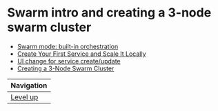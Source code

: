# Swarm intro and creating a 3-node swarm cluster #

* [Swarm mode: built-in orchestration](about/README.md)
* [Create Your First Service and Scale It Locally](service/README.md)
* [UI change for service create/update](ui-change/README.md)
* [Creating a 3-Node Swarm Cluster](create-3-node-swarm-cluster/README.md)

| Navigation               |
| ------------------------ |
| [Level up](../README.md) |
